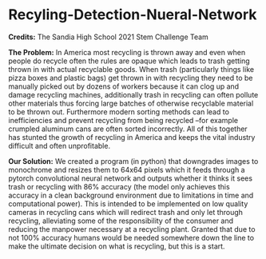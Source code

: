 # Recyling-Detection-Nueral-Network
 
**Credits:** 
The Sandia High School 2021 Stem Challenge Team 

**The Problem:**
In America most recycling is thrown away and even when people do recycle often the rules are opaque which leads to trash getting thrown in with actual recyclable goods. When trash (particularly things like pizza boxes and plastic bags) get thrown in with recycling they need to be manually picked out by dozens of workers because it can clog up and damage recycling machines, additionally trash in recycling can often pollute other materials thus forcing large batches of otherwise recyclable material to be thrown out. Furthermore modern sorting methods can lead to inefficiencies and prevent recycling from being recycled –for example crumpled aluminum cans are often sorted incorrectly. All of this together has stunted the growth of recycling in America and keeps the vital industry difficult and often unprofitable. 

**Our Solution:**
We created a program (in python) that downgrades images to monochrome and resizes them to 64x64 pixels which it feeds through a pytorch convolutional neural network and outputs whether it thinks it sees trash or recycling with 86% accuracy (the model only achieves this accuracy in a clean background environment due to limitations in time and computational power). This is intended to be implemented on low quality cameras in recycling cans which will redirect trash and only let through recycling, alleviating some of the responsibility of the consumer and reducing the manpower necessary at a recycling plant. Granted that due to not 100% accuracy humans would be needed somewhere down the line to make the ultimate decision on what is recycling, but this is a start.

